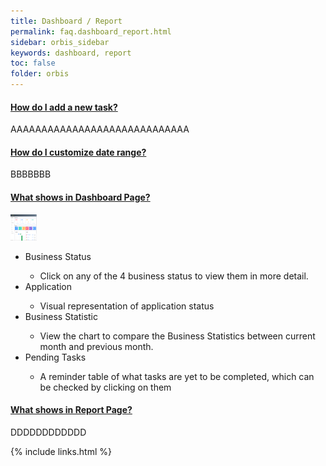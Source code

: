 ```yaml
---
title: Dashboard / Report
permalink: faq.dashboard_report.html
sidebar: orbis_sidebar
keywords: dashboard, report
toc: false
folder: orbis
---
```


<div class="panel-group" id="accordion">
    <div class="panel panel-default">
        <div class="panel-heading">
            <h4 class="panel-title">
                <a class="noCrossRef accordion-toggle" data-toggle="collapse" data-parent="#accordion" href="#how-do-i-add-a-new-task">
                    How do I add a new task?
                </a>
            </h4>
        </div>
        <div id="how-do-i-add-a-new-task" class="panel-collapse collapse noCrossRef">
            <div class="panel-body">
                AAAAAAAAAAAAAAAAAAAAAAAAAAAAA
            </div>
        </div>
    </div>
    <!-- /.panel -->
    <div class="panel panel-default">
        <div class="panel-heading">
            <h4 class="panel-title">
                <a class="noCrossRef accordion-toggle" data-toggle="collapse" data-parent="#accordion" href="#how-do-i-customize-date-range">
                How do I customize date range?
                </a>
            </h4>
        </div>
        <div id="how-do-i-customize-date-range" class="panel-collapse collapse noCrossRef">
            <div class="panel-body">
                BBBBBBB
            </div>
        </div>
    </div>
    <!-- /.panel -->
    <div class="panel panel-default">
        <div class="panel-heading">
            <h4 class="panel-title">
                <a class="noCrossRef accordion-toggle" data-toggle="collapse" data-parent="#accordion" href="#what-shows-in-dashboard-page">
                What shows in Dashboard Page?
                </a>
            </h4>
        </div>
        <div id="what-shows-in-dashboard-page" class="panel-collapse collapse noCrossRef">
            <div class="panel-body">
                <img src="/images/dashboard.png" alt="Dashboard" height="42" width="42"><br>
                <ul>
                    <li>Business Status</li>
                        <ul><li>Click on any of the 4 business status to view them in more detail. </li></ul>
                    <li>Application</li>
                        <ul><li>Visual representation of application status</li></ul>
                    <li>Business Statistic</li>
                        <ul><li>View the chart to compare the Business Statistics between current month and previous month.</li></ul>
                    <li>Pending Tasks</li>
                        <ul><li>A reminder table of what tasks are yet to be completed, which can be checked by clicking on them </li></ul>
                </ul>
            </div>
        </div>
    </div>
    <!-- /.panel -->
    <div class="panel panel-default">
        <div class="panel-heading">
            <h4 class="panel-title">
                <a class="noCrossRef accordion-toggle" data-toggle="collapse" data-parent="#accordion" href="#what-shows-in-report-page">
                What shows in Report Page?
                </a>
            </h4>
        </div>
        <div id="what-shows-in-report-page" class="panel-collapse collapse noCrossRef">
            <div class="panel-body">
                DDDDDDDDDDDD
            </div>
        </div>
    </div>
    <!-- /.panel -->
</div>
<!-- /.panel-group -->

{% include links.html %}
